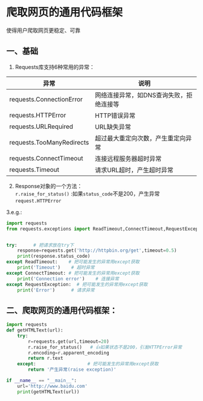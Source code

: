 # 爬取网页的通用代码框架

使得用户爬取网页更稳定、可靠

## 一、基础

1. Requests库支持6种常用的异常：

|异常|说明|
|---|---|
|requests.ConnectionError|网络连接异常，如DNS查询失败，拒绝连接等|
|requests.HTTPError|HTTP错误异常|
|requests.URLRequired|URL缺失异常|
|requests.TooManyRedirects|超过最大重定向次数，产生重定向异常|
|requests.ConnectTimeout|连接远程服务器超时异常|
|requests.Timeout|请求URL超时，产生超时异常|


2. Response对象的一个方法：  
`r.raise_for_status()`   :如果`status_code`不是200，产生异常`request.HTTPError`


3.e.g.:
```python
import requests
from requests.exceptions import ReadTimeout,ConnectTimeout,RequestException     # 导入request.exceptions下的各种异常错误下的各种异常错误


try:      # 把请求放在try下
    response=requests.get('http://httpbin.org/get',timeout=0.5)
    print(response.status_code)
except ReadTimeout:    # 把可能发生的异常用except获取
    print('Timeout')    # 超时异常
except ConnectTimeout: # 把可能发生的异常用except获取
    print('Connection error')    # 连接异常
except RequestException:  # 把可能发生的异常用except获取
    print('Error')      # 请求异常
```




## 二、爬取网页的通用代码框架：
```python
import requests
def getHTMLText(url):
    try:
        r=requests.get(url,timeout=20)
        r.raise_for_status()   # 👍如果状态不是200，引发HTTPError异常
        r.encoding=r.apparent_encoding
        return r.text
    except:                   # 把可能发生的异常用except获取
        return '产生异常(raise exception)'

if __name__ == "__main__":
    url='http://www.baidu.com'
    print(getHTMLText(url))
```